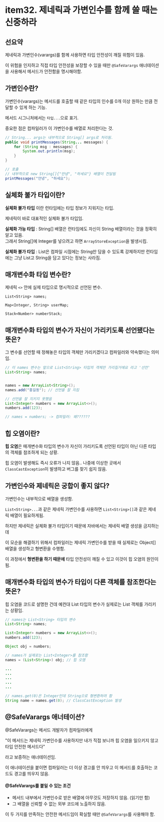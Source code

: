 # item32. 제네릭과 가변인수를 함께 쓸 때는 신중하라

## 선요약

제네릭과 가변인수(varargs)를 함께 사용하면 타입 안전성이 깨질 위험이 있음.

이 위험을 인지하고 직접 타입 안전성을 보장할 수 있을 때만 `@SafeVarargs` 애너테이션을 사용해서 메서드가 안전함을 명시해야함.

## 가변인수란?

가변인수(varargs)는 메서드를 호출할 때 같은 타입의 인수를 0개 이상 원하는 만큼 전달할 수 있게 하는 기능.

메서드 시그니처에서는 `타입...`으로 표기.

중요한 점은 컴파일러가 이 가변인수를 배열로 처리한다는 것.

```java
// String... args는 내부적으로 String[] args로 처리됨.
public void printMessages(String... messages) {
    for (String msg : messages) {
        System.out.println(msg);
    }
}

// 호출
// 내부적으로 new String[]{"안녕", "하세요"} 배열이 전달됨
printMessages("안녕", "하세요");
```

## 실체화 불가 타입이란?

**실체화 불가 타입** 이란 런타임에는 타입 정보가 지워지는 타입.

제네릭이 바로 대표적인 실체화 불가 타입임.

**실체화 가능 타입** : String[] 배열은 런타임에도 자신이 String 배열이라는 것을 정확히 알고 있음. <br>
그래서 String[]에 Integer를 넣으려고 하면 `ArrayStoreException`을 발생시킴.

**실체화 불가 타입** : List<String>은 컴파일 시점에는 String만 담을 수 있도록 강제하지만 런타임에는 그냥 List고 String을 담고 있다는 정보는 사라짐.

## 매개변수화 타입 변수란?

제네릭 `<>` 안에 실제 타입으로 명시적으로 선언된 변수.

`List<String> names;`

`Map<Integer, String> userMap;`

`Stack<Number> numberStack;`

## 매개변수화 타입의 변수가 자신이 가리키도록 선언됐다는 뜻은?

그 변수를 선언할 때 정해놓은 타입의 객체만 가리키겠다고 컴파일러와 약속했다는 의미임.

```java
// 이 names 변수는 앞으로 List<String> 타입의 객체만 가리킬거에요 라고 '선언'
List<String> names;


names = new ArrayList<String>();
names.add("홍길동"); // 선언을 잘 지킴

// 선언을 잘 지키지 못했음
List<Integer> numbers = new ArrayList<>();
numbers.add(123);

// names = numbers; -> 컴파일러: 왜??????
```

## 힙 오염이란?

**힙 오염**은 매개변수화 타입의 변수가 자신이 가리키도록 선언된 타입이 아닌 다른 타입의 객체를 참조하게 되는 상황.

힙 오염이 발생해도 즉시 오류가 나지 않음.. 나중에 이상한 곳에서 `ClassCastException`이 발생하고 버그를 찾기 쉽지 않음.

## 가변인수와 제네릭은 궁합이 좋지 않다?

가변인수는 내부적으로 배열을 생성함.

`List<String>...`과 같은 제네릭 가변인수를 사용하면 `List<String>[]`과 같은 제네릭 배열이 필요하게됨.

하지만 제네릭은 실체화 불가 타입이기 때문에 자바에서는 제네릭 배열 생성을 금지하는데

이 모순을 해결하기 위해서 컴파일러는 제네릭 가변인수를 받을 때 실제로는 Object[] 배열을 생성하고 형변환을 수행함.

이 과정에서 **형변환을 하기 때문에** 타입 안전성이 깨질 수 있고 이것이 힙 오염의 원인이 됨.

## 매개변수화 타입의 변수가 타입이 다른 객체를 참조한다는 뜻은?

힙 오염을 코드로 설명한 건데 예컨대 List<String> 타입의 변수가 실제로는 List<Integer> 객체를 가리키는 상황임.

```java
// names는 List<String> 타입의 변수
List<String> names;

List<Integer> numbers = new ArrayList<>();
numbers.add(123);

Object obj = numbers;

// names가 실제로는 List<Integer>를 참조함
names = (List<String>) obj; // 힙 오염

...
...
...
...
...

// names.get(0)은 Integer인데 String으로 형변환하려 함
String name = names.get(0); // ClassCastException 발생
```

## @SafeVarargs 애너테이션?

@SafeVarargs는 메서드 개발자가 컴파일러에게

"이 메서드는 제네릭 가변인수를 사용하지만 내가 직접 보니까 힙 오염을 일으키지 않고 타입 안전한 메서드다"

라고 보증하는 애너테이션임.

이 애너테이션을 붙이면 컴파일러는 더 이상 경고를 안 띄우고 이 메서드를 호출하는 코드도 경고를 띄우지 않음.

#### @SafeVarargs를 붙일 수 있는 조건

-   메서드 내부에서 가변인수로 받은 배열에 아무것도 저장하지 않음. (읽기만 함)
-   그 배열을 신뢰할 수 없는 외부 코드에 노출하지 않음.

이 두 가지를 만족하는 안전한 메서드임이 확실할 때만 `@SafeVarargs`를 사용해야 함.
